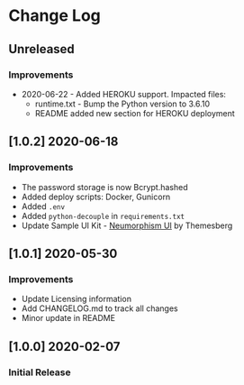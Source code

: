 # Change Log

## Unreleased
### Improvements

- 2020-06-22 - Added HEROKU support. Impacted files:
    - runtime.txt - Bump the Python version to 3.6.10
    - README added new section for HEROKU deployment

## [1.0.2] 2020-06-18
### Improvements

- The password storage is now Bcrypt.hashed
- Added deploy scripts: Docker, Gunicorn
- Added `.env`
- Added `python-decouple` in `requirements.txt`
- Update Sample UI Kit - [Neumorphism UI](https://themesberg.com/product/ui-kits/neumorphism-ui) by Themesberg

## [1.0.1] 2020-05-30
### Improvements

- Update Licensing information
- Add CHANGELOG.md to track all changes
- Minor update in README

## [1.0.0] 2020-02-07
### Initial Release
